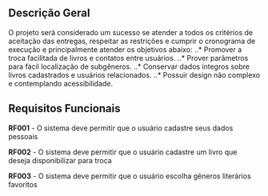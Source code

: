 ## Descrição Geral

O projeto será considerado um sucesso se atender a todos os critérios de
aceitação das entregas, respeitar as restrições e cumprir o cronograma de execução
e principalmente atender os objetivos abaixo:
..* Promover a troca facilitada de livros e contatos entre usuários.
..* Prover parâmetros para fácil localização de subgêneros.
..* Conservar dados íntegros sobre livros cadastrados e usuários relacionados.
..* Possuir design não complexo e contemplando acessibilidade.

## Requisitos Funcionais

**RF001** - O sistema deve permitir que o usuário cadastre seus dados pessoais

**RF002** - O sistema deve permitir que o usuário cadastre um livro que deseja disponibilizar para troca

**RF003** - O sistema deve permitir que o usuário escolha gêneros literários favoritos

